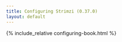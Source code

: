 ```yaml
---
title: Configuring Strimzi (0.37.0)
layout: default
---
```


{% include_relative configuring-book.html %}
